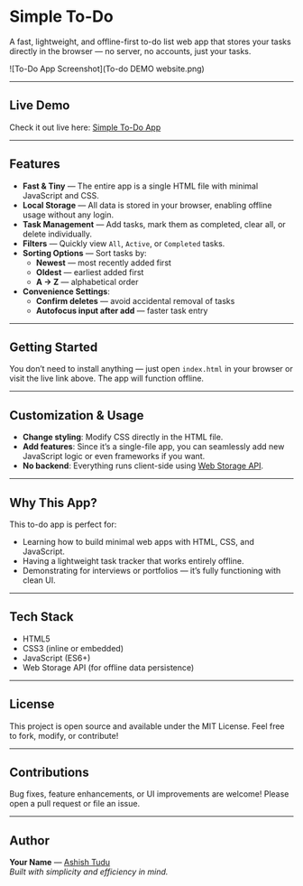 # Simple To-Do

A fast, lightweight, and offline-first to-do list web app that stores your tasks directly in the browser — no server, no accounts, just your tasks.

![To-Do App Screenshot](To-do DEMO website.png)

---

##  Live Demo

Check it out live here: [Simple To-Do App](https://createwithashish.github.io/To-doList/)

---

##  Features

- **Fast & Tiny** — The entire app is a single HTML file with minimal JavaScript and CSS.
- **Local Storage** — All data is stored in your browser, enabling offline usage without any login.
- **Task Management** — Add tasks, mark them as completed, clear all, or delete individually.
- **Filters** — Quickly view `All`, `Active`, or `Completed` tasks.
- **Sorting Options** — Sort tasks by:
  - **Newest** — most recently added first  
  - **Oldest** — earliest added first  
  - **A → Z** — alphabetical order
- **Convenience Settings**:
  - **Confirm deletes** — avoid accidental removal of tasks
  - **Autofocus input after add** — faster task entry

---

##  Getting Started

You don’t need to install anything — just open `index.html` in your browser or visit the live link above. The app will function offline.

---

##  Customization & Usage

- **Change styling**: Modify CSS directly in the HTML file.
- **Add features**: Since it’s a single-file app, you can seamlessly add new JavaScript logic or even frameworks if you want.
- **No backend**: Everything runs client-side using [Web Storage API](https://developer.mozilla.org/en-US/docs/Web/API/Web_Storage_API).

---

##  Why This App?

This to-do app is perfect for:
- Learning how to build minimal web apps with HTML, CSS, and JavaScript.
- Having a lightweight task tracker that works entirely offline.
- Demonstrating for interviews or portfolios — it’s fully functioning with clean UI.

---

##  Tech Stack

- HTML5
- CSS3 (inline or embedded)
- JavaScript (ES6+)
- Web Storage API (for offline data persistence)

---

##  License

This project is open source and available under the MIT License. Feel free to fork, modify, or contribute!

---

##  Contributions

Bug fixes, feature enhancements, or UI improvements are welcome! Please open a pull request or file an issue.

---

##  Author

**Your Name** — [Ashish Tudu](https://github.com/CreateWithAshish)  
*Built with simplicity and efficiency in mind.*


